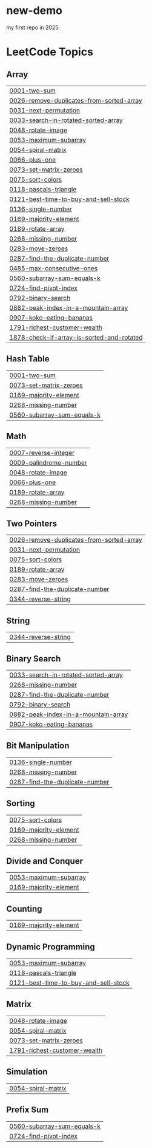 # new-demo
my first repo in 2025.

<!---LeetCode Topics Start-->
# LeetCode Topics
## Array
|  |
| ------- |
| [0001-two-sum](https://github.com/shubham1716/DSA/tree/master/0001-two-sum) |
| [0026-remove-duplicates-from-sorted-array](https://github.com/shubham1716/DSA/tree/master/0026-remove-duplicates-from-sorted-array) |
| [0031-next-permutation](https://github.com/shubham1716/DSA/tree/master/0031-next-permutation) |
| [0033-search-in-rotated-sorted-array](https://github.com/shubham1716/DSA/tree/master/0033-search-in-rotated-sorted-array) |
| [0048-rotate-image](https://github.com/shubham1716/DSA/tree/master/0048-rotate-image) |
| [0053-maximum-subarray](https://github.com/shubham1716/DSA/tree/master/0053-maximum-subarray) |
| [0054-spiral-matrix](https://github.com/shubham1716/DSA/tree/master/0054-spiral-matrix) |
| [0066-plus-one](https://github.com/shubham1716/DSA/tree/master/0066-plus-one) |
| [0073-set-matrix-zeroes](https://github.com/shubham1716/DSA/tree/master/0073-set-matrix-zeroes) |
| [0075-sort-colors](https://github.com/shubham1716/DSA/tree/master/0075-sort-colors) |
| [0118-pascals-triangle](https://github.com/shubham1716/DSA/tree/master/0118-pascals-triangle) |
| [0121-best-time-to-buy-and-sell-stock](https://github.com/shubham1716/DSA/tree/master/0121-best-time-to-buy-and-sell-stock) |
| [0136-single-number](https://github.com/shubham1716/DSA/tree/master/0136-single-number) |
| [0169-majority-element](https://github.com/shubham1716/DSA/tree/master/0169-majority-element) |
| [0189-rotate-array](https://github.com/shubham1716/DSA/tree/master/0189-rotate-array) |
| [0268-missing-number](https://github.com/shubham1716/DSA/tree/master/0268-missing-number) |
| [0283-move-zeroes](https://github.com/shubham1716/DSA/tree/master/0283-move-zeroes) |
| [0287-find-the-duplicate-number](https://github.com/shubham1716/DSA/tree/master/0287-find-the-duplicate-number) |
| [0485-max-consecutive-ones](https://github.com/shubham1716/DSA/tree/master/0485-max-consecutive-ones) |
| [0560-subarray-sum-equals-k](https://github.com/shubham1716/DSA/tree/master/0560-subarray-sum-equals-k) |
| [0724-find-pivot-index](https://github.com/shubham1716/DSA/tree/master/0724-find-pivot-index) |
| [0792-binary-search](https://github.com/shubham1716/DSA/tree/master/0792-binary-search) |
| [0882-peak-index-in-a-mountain-array](https://github.com/shubham1716/DSA/tree/master/0882-peak-index-in-a-mountain-array) |
| [0907-koko-eating-bananas](https://github.com/shubham1716/DSA/tree/master/0907-koko-eating-bananas) |
| [1791-richest-customer-wealth](https://github.com/shubham1716/DSA/tree/master/1791-richest-customer-wealth) |
| [1878-check-if-array-is-sorted-and-rotated](https://github.com/shubham1716/DSA/tree/master/1878-check-if-array-is-sorted-and-rotated) |
## Hash Table
|  |
| ------- |
| [0001-two-sum](https://github.com/shubham1716/DSA/tree/master/0001-two-sum) |
| [0073-set-matrix-zeroes](https://github.com/shubham1716/DSA/tree/master/0073-set-matrix-zeroes) |
| [0169-majority-element](https://github.com/shubham1716/DSA/tree/master/0169-majority-element) |
| [0268-missing-number](https://github.com/shubham1716/DSA/tree/master/0268-missing-number) |
| [0560-subarray-sum-equals-k](https://github.com/shubham1716/DSA/tree/master/0560-subarray-sum-equals-k) |
## Math
|  |
| ------- |
| [0007-reverse-integer](https://github.com/shubham1716/DSA/tree/master/0007-reverse-integer) |
| [0009-palindrome-number](https://github.com/shubham1716/DSA/tree/master/0009-palindrome-number) |
| [0048-rotate-image](https://github.com/shubham1716/DSA/tree/master/0048-rotate-image) |
| [0066-plus-one](https://github.com/shubham1716/DSA/tree/master/0066-plus-one) |
| [0189-rotate-array](https://github.com/shubham1716/DSA/tree/master/0189-rotate-array) |
| [0268-missing-number](https://github.com/shubham1716/DSA/tree/master/0268-missing-number) |
## Two Pointers
|  |
| ------- |
| [0026-remove-duplicates-from-sorted-array](https://github.com/shubham1716/DSA/tree/master/0026-remove-duplicates-from-sorted-array) |
| [0031-next-permutation](https://github.com/shubham1716/DSA/tree/master/0031-next-permutation) |
| [0075-sort-colors](https://github.com/shubham1716/DSA/tree/master/0075-sort-colors) |
| [0189-rotate-array](https://github.com/shubham1716/DSA/tree/master/0189-rotate-array) |
| [0283-move-zeroes](https://github.com/shubham1716/DSA/tree/master/0283-move-zeroes) |
| [0287-find-the-duplicate-number](https://github.com/shubham1716/DSA/tree/master/0287-find-the-duplicate-number) |
| [0344-reverse-string](https://github.com/shubham1716/DSA/tree/master/0344-reverse-string) |
## String
|  |
| ------- |
| [0344-reverse-string](https://github.com/shubham1716/DSA/tree/master/0344-reverse-string) |
## Binary Search
|  |
| ------- |
| [0033-search-in-rotated-sorted-array](https://github.com/shubham1716/DSA/tree/master/0033-search-in-rotated-sorted-array) |
| [0268-missing-number](https://github.com/shubham1716/DSA/tree/master/0268-missing-number) |
| [0287-find-the-duplicate-number](https://github.com/shubham1716/DSA/tree/master/0287-find-the-duplicate-number) |
| [0792-binary-search](https://github.com/shubham1716/DSA/tree/master/0792-binary-search) |
| [0882-peak-index-in-a-mountain-array](https://github.com/shubham1716/DSA/tree/master/0882-peak-index-in-a-mountain-array) |
| [0907-koko-eating-bananas](https://github.com/shubham1716/DSA/tree/master/0907-koko-eating-bananas) |
## Bit Manipulation
|  |
| ------- |
| [0136-single-number](https://github.com/shubham1716/DSA/tree/master/0136-single-number) |
| [0268-missing-number](https://github.com/shubham1716/DSA/tree/master/0268-missing-number) |
| [0287-find-the-duplicate-number](https://github.com/shubham1716/DSA/tree/master/0287-find-the-duplicate-number) |
## Sorting
|  |
| ------- |
| [0075-sort-colors](https://github.com/shubham1716/DSA/tree/master/0075-sort-colors) |
| [0169-majority-element](https://github.com/shubham1716/DSA/tree/master/0169-majority-element) |
| [0268-missing-number](https://github.com/shubham1716/DSA/tree/master/0268-missing-number) |
## Divide and Conquer
|  |
| ------- |
| [0053-maximum-subarray](https://github.com/shubham1716/DSA/tree/master/0053-maximum-subarray) |
| [0169-majority-element](https://github.com/shubham1716/DSA/tree/master/0169-majority-element) |
## Counting
|  |
| ------- |
| [0169-majority-element](https://github.com/shubham1716/DSA/tree/master/0169-majority-element) |
## Dynamic Programming
|  |
| ------- |
| [0053-maximum-subarray](https://github.com/shubham1716/DSA/tree/master/0053-maximum-subarray) |
| [0118-pascals-triangle](https://github.com/shubham1716/DSA/tree/master/0118-pascals-triangle) |
| [0121-best-time-to-buy-and-sell-stock](https://github.com/shubham1716/DSA/tree/master/0121-best-time-to-buy-and-sell-stock) |
## Matrix
|  |
| ------- |
| [0048-rotate-image](https://github.com/shubham1716/DSA/tree/master/0048-rotate-image) |
| [0054-spiral-matrix](https://github.com/shubham1716/DSA/tree/master/0054-spiral-matrix) |
| [0073-set-matrix-zeroes](https://github.com/shubham1716/DSA/tree/master/0073-set-matrix-zeroes) |
| [1791-richest-customer-wealth](https://github.com/shubham1716/DSA/tree/master/1791-richest-customer-wealth) |
## Simulation
|  |
| ------- |
| [0054-spiral-matrix](https://github.com/shubham1716/DSA/tree/master/0054-spiral-matrix) |
## Prefix Sum
|  |
| ------- |
| [0560-subarray-sum-equals-k](https://github.com/shubham1716/DSA/tree/master/0560-subarray-sum-equals-k) |
| [0724-find-pivot-index](https://github.com/shubham1716/DSA/tree/master/0724-find-pivot-index) |
<!---LeetCode Topics End-->